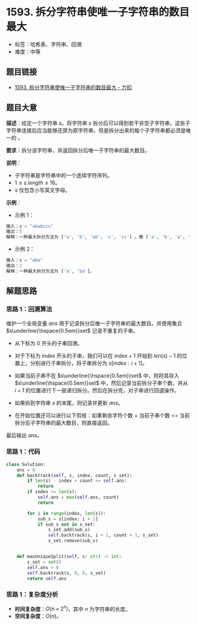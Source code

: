 # 1593. 拆分字符串使唯一子字符串的数目最大

- 标签：哈希表、字符串、回溯
- 难度：中等

## 题目链接

- [1593. 拆分字符串使唯一子字符串的数目最大 - 力扣](https://leetcode.cn/problems/split-a-string-into-the-max-number-of-unique-substrings/)

## 题目大意

**描述**：给定一个字符串 $s$。将字符串 $s$ 拆分后可以得到若干非空子字符串，这些子字符串连接后应当能够还原为原字符串。但是拆分出来的每个子字符串都必须是唯一的 。

**要求**：拆分该字符串，并返回拆分后唯一子字符串的最大数目。

**说明**：

- 子字符串是字符串中的一个连续字符序列。
- $1 \le s.length \le 16$。
- $s$ 仅包含小写英文字母。

**示例**：

- 示例 1：

```python
输入：s = "ababccc"
输出：5
解释：一种最大拆分方法为 ['a', 'b', 'ab', 'c', 'cc'] 。像 ['a', 'b', 'a', 'b', 'c', 'cc'] 这样拆分不满足题目要求，因为其中的 'a' 和 'b' 都出现了不止一次。
```

- 示例 2：

```python
输入：s = "aba"
输出：2
解释：一种最大拆分方法为 ['a', 'ba']。
```

## 解题思路

### 思路 1：回溯算法

维护一个全局变量 $ans$ 用于记录拆分后唯一子字符串的最大数目。并使用集合 $s\underline{\hspace{0.5em}}set$ 记录不重复的子串。

- 从下标为 $0$ 开头的子串回溯。
- 对于下标为 $index$ 开头的子串，我们可以在 $index + 1$ 开始到 $len(s) - 1$ 的位置上，分别进行子串拆分，将子串拆分为 $s[index: i + 1]$。

- 如果当前子串不在 $s\underline{\hspace{0.5em}}set$ 中，则将其存入 $s\underline{\hspace{0.5em}}set$ 中，然后记录当前拆分子串个数，并从 $i + 1$ 的位置进行下一层递归拆分。然后在拆分完，对子串进行回退操作。
- 如果拆到字符串 $s$ 的末尾，则记录并更新 $ans$。
- 在开始位置还可以进行以下剪枝：如果剩余字符个数 + 当前子串个数 <= 当前拆分后子字符串的最大数目，则直接返回。

最后输出 $ans$。

### 思路 1：代码

```python
class Solution:
    ans = 0
    def backtrack(self, s, index, count, s_set):
        if len(s) - index + count <= self.ans:
            return 
        if index >= len(s):
            self.ans = max(self.ans, count)
            return

        for i in range(index, len(s)):
            sub_s = s[index: i + 1]
            if sub_s not in s_set:
                s_set.add(sub_s)
                self.backtrack(s, i + 1, count + 1, s_set)
                s_set.remove(sub_s)


    def maxUniqueSplit(self, s: str) -> int:
        s_set = set()
        self.ans = 0
        self.backtrack(s, 0, 0, s_set)
        return self.ans
```

### 思路 1：复杂度分析

- **时间复杂度**：$O(n \times 2^n)$，其中 $n$ 为字符串的长度。
- **空间复杂度**：$O(n)$。


